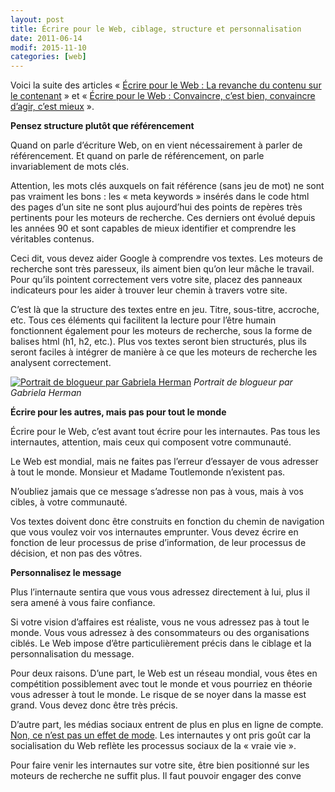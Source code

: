 ```yaml
---
layout: post
title: Écrire pour le Web, ciblage, structure et personnalisation
date: 2011-06-14
modif: 2015-11-10
categories: [web]
---
```


Voici la suite des articles « [Écrire pour le Web : La revanche du contenu sur le contenant](ecrire-pour-le-web-la-revanche-du-contenu-sur-le-contenant.html) » et « [Écrire pour le Web : Convaincre, c’est bien, convaincre d’agir, c’est mieux](ecrire-pour-le-web-convaincre-c%e2%80%99est-bien-convaincre-d%e2%80%99agir-c%e2%80%99est-mieux.html) ».

**Pensez structure plutôt que référencement**

Quand on parle d’écriture Web, on en vient nécessairement à parler de référencement. Et quand on parle de référencement, on parle invariablement de mots clés.

Attention, les mots clés auxquels on fait référence (sans jeu de mot) ne sont pas vraiment les bons : les « meta keywords » insérés dans le code html des pages d’un site ne sont plus aujourd’hui des points de repères très pertinents pour les moteurs de recherche. Ces derniers ont évolué depuis les années 90 et sont capables de mieux identifier et comprendre les véritables contenus.

Ceci dit, vous devez aider Google à comprendre vos textes. Les moteurs de recherche sont très paresseux, ils aiment bien qu’on leur mâche le travail. Pour qu’ils pointent correctement vers votre site, placez des panneaux indicateurs pour les aider à trouver leur chemin à travers votre site.

C’est là que la structure des textes entre en jeu. Titre, sous-titre, accroche, etc. Tous ces éléments qui facilitent la lecture pour l’être humain fonctionnent également pour les moteurs de recherche, sous la forme de balises html (h1, h2, etc.). Plus vos textes seront bien structurés, plus ils seront faciles à intégrer de manière à ce que les moteurs de recherche les analysent correctement.

[![Portrait de blogueur par Gabriela Herman](../i2.wp.com/www.christianamauger.com/wp-content/uploads/2011/06/gherman-blogueur-25c95.jpg?resize=612%2C407&ssl=1)](http://www.gabrielaherman.com/)
_Portrait de blogueur par Gabriela Herman_

**Écrire pour les autres, mais pas pour tout le monde**

Écrire pour le Web, c’est avant tout écrire pour les internautes. Pas tous les internautes, attention, mais ceux qui composent votre communauté.

Le Web est mondial, mais ne faites pas l’erreur d’essayer de vous adresser à tout le monde. Monsieur et Madame Toutlemonde n’existent pas.

N’oubliez jamais que ce message s’adresse non pas à vous, mais à vos cibles, à votre communauté.

Vos textes doivent donc être construits en fonction du chemin de navigation que vous voulez voir vos internautes emprunter. Vous devez écrire en fonction de leur processus de prise d’information, de leur processus de décision, et non pas des vôtres.

**Personnalisez le message**

Plus l’internaute sentira que vous vous adressez directement à lui, plus il sera amené à vous faire confiance.

Si votre vision d’affaires est réaliste, vous ne vous adressez pas à tout le monde. Vous vous adressez à des consommateurs ou des organisations ciblés. Le Web impose d’être particulièrement précis dans le ciblage et la personnalisation du message.

Pour deux raisons. D’une part, le Web est un réseau mondial, vous êtes en compétition possiblement avec tout le monde et vous pourriez en théorie vous adresser à tout le monde. Le risque de se noyer dans la masse est grand. Vous devez donc être très précis.

D’autre part, les médias sociaux entrent de plus en plus en ligne de compte. [Non, ce n’est pas un effet de mode](le-web-2-0-ni-une-mode-ni-une-option-mais-une-nouvelle-forme-de-communication.html). Les internautes y ont pris goût car la socialisation du Web reflète les processus sociaux de la « vraie vie ».

Pour faire venir les internautes sur votre site, être bien positionné sur les moteurs de recherche ne suffit plus. Il faut pouvoir engager des conve
